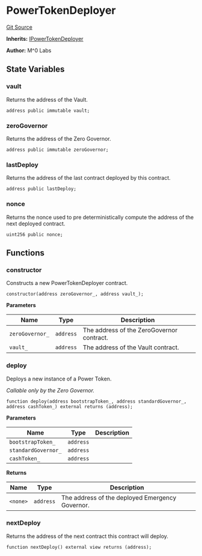 # PowerTokenDeployer
[Git Source](https://github.com/MZero-Labs/ttg/blob/0d2761f8db14b390e923f59bdae9799fbf9adf2c/src/PowerTokenDeployer.sol)

**Inherits:**
[IPowerTokenDeployer](/src/interfaces/IPowerTokenDeployer.sol/interface.IPowerTokenDeployer.md)

**Author:**
M^0 Labs


## State Variables
### vault
Returns the address of the Vault.


```solidity
address public immutable vault;
```


### zeroGovernor
Returns the address of the Zero Governor.


```solidity
address public immutable zeroGovernor;
```


### lastDeploy
Returns the address of the last contract deployed by this contract.


```solidity
address public lastDeploy;
```


### nonce
Returns the nonce used to pre deterministically compute the address of the next deployed contract.


```solidity
uint256 public nonce;
```


## Functions
### constructor

Constructs a new PowerTokenDeployer contract.


```solidity
constructor(address zeroGovernor_, address vault_);
```
**Parameters**

|Name|Type|Description|
|----|----|-----------|
|`zeroGovernor_`|`address`|The address of the ZeroGovernor contract.|
|`vault_`|`address`|       The address of the Vault contract.|


### deploy

Deploys a new instance of a Power Token.

*Callable only by the Zero Governor.*


```solidity
function deploy(address bootstrapToken_, address standardGovernor_, address cashToken_) external returns (address);
```
**Parameters**

|Name|Type|Description|
|----|----|-----------|
|`bootstrapToken_`|`address`||
|`standardGovernor_`|`address`||
|`cashToken_`|`address`||

**Returns**

|Name|Type|Description|
|----|----|-----------|
|`<none>`|`address`|The address of the deployed Emergency Governor.|


### nextDeploy

Returns the address of the next contract this contract will deploy.


```solidity
function nextDeploy() external view returns (address);
```

